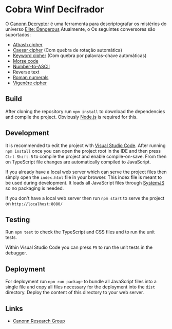 Cobra Winf Decifrador
================

O [Canonn Decryptor] é uma ferramenta para descriptografar os mistérios do universo [Elite: Dangerous] Atualmente, o
Os seguintes conversores são suportados:

* [Atbash cipher]
* [Caesar cipher] (Com quebra de rotação automática)
* [Keyword cipher] (Com quebra por palavras-chave automáticas)
* [Morse code]
* [Number-to-ASCII]
* Reverse text
* [Roman numerals]
* [Vigenère cipher]


Build
-----

After cloning the repository run `npm install` to download the dependencies and compile the project.
Obviously [Node.js] is required for this.


Development
-----------

It is recommended to edit the project with [Visual Studio Code]. After running `npm install` once you can open
the project root in the IDE and then press `Ctrl-Shift-B` to compile the project and enable compile-on-save. From then
on TypeScript file changes are automatically compiled to JavaScript.

If you already have a local web server which can serve the project files then simply open the `index.html` file
in your browser. This index file is meant to be used during development. It loads all JavaScript files through
[SystemJS] so no packaging is needed.

If you don't have a local web server then run `npm start` to serve the project on `http://localhost:8080/`


Testing
-------

Run `npm test` to check the TypeScript and CSS files and to run the unit tests.

Within Visual Studio Code you can press `F5` to run the unit tests in the debugger.


Deployment
----------

For deployment run `npm run package` to bundle all JavaScript files into a single file and copy all files
necessary for the deployment into the `dist` directory. Deploy the content of this directory to your web
server.


Links
-----

* [Canonn Research Group](http://canonn.science/)


[Canonn Decryptor]: https://kayahr.github.io/canonn-decryptor/
[Elite: Dangerous]: https://www.elitedangerous.com/
[Atbash cipher]: https://en.wikipedia.org/wiki/Atbash
[Caesar cipher]: https://en.wikipedia.org/wiki/Caesar_cipher
[Keyword cipher]: https://en.wikipedia.org/wiki/Keyword_cipher
[Morse code]: https://en.wikipedia.org/wiki/Morse_code
[Number-to-ASCII]: https://en.wikipedia.org/wiki/ASCII
[Roman numerals]: https://en.wikipedia.org/wiki/Roman_numerals
[Vigenère cipher]: https://en.wikipedia.org/wiki/Vigenère_cipher
[Node.js]: https://nodejs.org/
[SystemJS]: https://github.com/systemjs/systemjs
[Visual Studio Code]: https://code.visualstudio.com/
